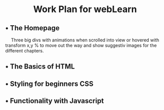 # <center>Work Plan for webLearn</center>

## &bullet; The Homepage

&emsp; Three big divs with animations when scrolled into view or hovered with transform x,y % to move out the way and show suggestiv images for the different chapters.

## &bullet; The Basics of HTML

## &bullet; Styling for beginners CSS

## &bullet; Functionality with Javascript